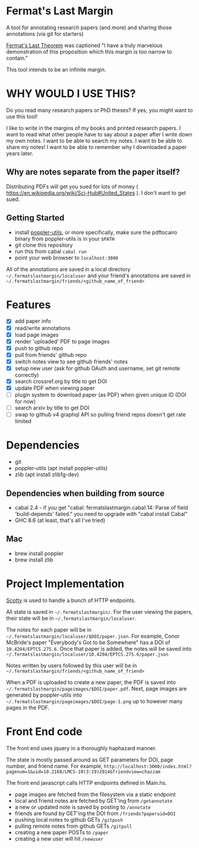 # Fermat's Last Margin
A tool for annotating research papers (and more) and sharing those annotations (via git for starters)

[Fermat's Last Theorem](https://en.wikipedia.org/wiki/Fermat%27s_Last_Theorem) was captioned "I have a truly marvelous demonstration of this proposition which this margin is too narrow to contain."

This tool intends to be an infinite margin.

# WHY WOULD I USE THIS?

Do you read many research papers or PhD theses? If yes, you might want to use this tool!

I like to write in the margins of my books and printed research papers.
I want to read what other people have to say about a paper after I write down my own notes.
I want to be able to search my notes. I want to be able to share my notes!
I want to be able to remember why I downloaded a paper years later.

## Why are notes separate from the paper itself?

Distributing PDFs will get you sued for lots of money ( https://en.wikipedia.org/wiki/Sci-Hub#United_States ). I don't want to get sued.

## Getting Started
* install [poppler-utils](https://poppler.freedesktop.org/), or more specifically, make sure the pdftocairo binary from poppler-utils is in your `$PATH`
* git clone this repository
* run this from cabal `cabal run`
* point your web browser to `localhost:3000`

All of the annotations are saved in a local directory `~/.fermatslastmargin/localuser` and your friend's annotations are saved in `~/.fermatslastmargin/friends/<github_name_of_friend>`

# Features
- [X] add paper info
- [X] read/write annotations
- [X] load page images
- [X] render 'uploaded' PDF to page images
- [X] push to github repo
- [X] pull from friends' github repo
- [X] switch notes view to see github friends' notes
- [X] setup new user (ask for github OAuth and username, set git remote correctly)
- [X] search crossref.org by title to get DOI
- [X] update PDF when viewing paper
- [ ] plugin system to download paper (as PDF) when given unique ID (DOI for now)
- [ ] search arxiv by title to get DOI
- [ ] swap to github v4 graphql API so pulling friend repos doesn't get rate limited

# Dependencies
- git
- poppler-utils (apt install poppler-utils)
- zlib (apt install zlib1g-dev)
## Dependencies when building from source
- cabal 2.4 - if you get "cabal: fermatslastmargin.cabal:14: Parse of field 'build-depends' failed." you need to upgrade with "cabal install Cabal"
- GHC 8.6 (at least, that's all I've tried)

## Mac
- brew install poppler
- brew install zlib

# Project Implementation

[Scotty](http://hackage.haskell.org/package/scotty) is used to handle a bunch of HTTP endpoints.

All state is saved in `~/.fermatslastmargin/`. For the user viewing the papers, their state will be in `~/.fermatslastmargin/localuser`.

The notes for each paper will be in `~/.fermatslastmargin/localuser/$DOI/paper.json`.
For example, Conor McBride's paper "Everybody's Got to be Somewhere" has a DOI of `10.4204/EPTCS.275.6`.
Once that paper is added, the notes will be saved into `~/.fermatslastmargin/localuser/10.4204/EPTCS.275.6/paper.json`

Notes written by users followed by this user will be in `~/.fermatslastmargin/friends/<github_name_of_friend>`

When a PDF is uploaded to create a new paper, the PDF is saved into `~/.fermatslastmargin/pageimages/$DOI/paper.pdf`.
Next, page images are generated by poppler-utils into `~/.fermatslastmargin/pageimages/$DOI/page-1.png` up to however many pages in the PDF.

# Front End code

The front end uses jquery in a thoroughly haphazard manner.

The state is mostly passed around as GET parameters for DOI, page number, and friend name.
For example, `http://localhost:3000/index.html?pagenum=1&uid=10.2168/LMCS-10(3:19)2014&friendview=chazzam`

The front end javascript calls HTTP endpoints defined in Main.hs.
- page images are fetched from the filesystem via a static endpoint
- local and friend notes are fetched by GET'ing from `/getannotate`
- a new or updated note is saved by posting to `/annotate`
- friends are found by GET'ing the DOI from `/friends?paperuid=DOI`
- pushing local notes to github GETs `/gitpush`
- pulling remote notes from github GETs `/gitpull`
- creating a new paper POSTs to `/paper`
- creating a new user will hit `/newuser`
